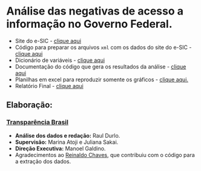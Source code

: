 # Análise das negativas de acesso a informação no Governo Federal.

* Site do e-SIC - [clique aqui](http://www.consultaesic.cgu.gov.br/busca/_layouts/15/DownloadPedidos/DownloadDados.aspx)
* Código para preparar os arquivos `xml` com os dados do site do e-SIC - [clique aqui](/code/download_dados_cgu.ipynb)
* Dicionário de variáveis - [clique aqui](http://www.consultaesic.cgu.gov.br/arquivosRelatorios/PedidosRespostas/Dicionario-Dados-Exportacao.txt)
* Documentação do código que gera os resultados da análise - [clique aqui](/report/relatorio_bases_cgu.md)
* Planilhas em excel para reproduzir somente os gráficos - [clique aqui.](/data)
* Relatório Final - [clique aqui](https://github.com/rdurl0/negativas-acesso-informacao-Executivo-feredal/blob/master/report/An%C3%A1lise%20das%20negativas%20de%20acesso%20a%20informa%C3%A7%C3%A3o%20no%20Governo%20Federal.pdf)

## Elaboração:

### [Transparência Brasil](https://www.transparencia.org.br/)

* **Análise dos dados e redação:** Raul Durlo.
* **Supervisão:** Marina Atoji e Juliana Sakai.
* **Direção Executiva:** Manoel Galdino.
* Agradecimentos ao [Reinaldo Chaves](https://github.com/reichaves), que contribuiu com o código para a extração dos dados.

